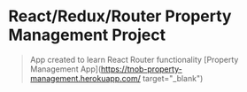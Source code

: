 # React/Redux/Router Property Management Project

> App created to learn React Router functionality [Property Management App](https://tnob-property-management.herokuapp.com/ target="_blank")

<!-- *Fork from [es6-webpack2-starter](https://github.com/micooz/es6-webpack2-starter)* -->
